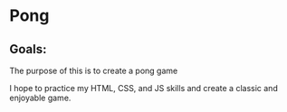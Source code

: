 # Pong

## Goals:

The purpose of this is to create a pong game

I hope to practice my HTML, CSS, and JS skills and create a classic and enjoyable game.
